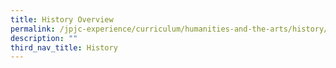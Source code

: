 ```yaml
---
title: History Overview
permalink: /jpjc-experience/curriculum/humanities-and-the-arts/history/
description: ""
third_nav_title: History
---
```

